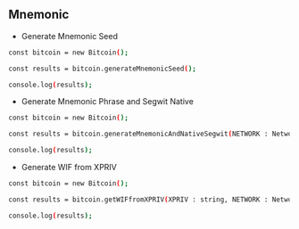 ## Mnemonic

* Generate Mnemonic Seed

``` bash
const bitcoin = new Bitcoin();

const results = bitcoin.generateMnemonicSeed();

console.log(results);
```

* Generate Mnemonic Phrase and Segwit Native

``` bash
const bitcoin = new Bitcoin();

const results = bitcoin.generateMnemonicAndNativeSegwit(NETWORK : Network);

console.log(results);
```

* Generate WIF from XPRIV

``` bash
const bitcoin = new Bitcoin();

const results = bitcoin.getWIFfromXPRIV(XPRIV : string, NETWORK : Network);

console.log(results);
```